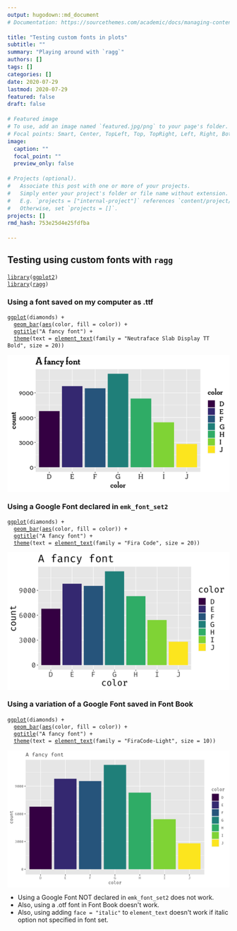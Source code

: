 ```yaml
---
output: hugodown::md_document
# Documentation: https://sourcethemes.com/academic/docs/managing-content/

title: "Testing custom fonts in plots"
subtitle: ""
summary: "Playing around with `ragg`"
authors: []
tags: []
categories: []
date: 2020-07-29
lastmod: 2020-07-29
featured: false
draft: false

# Featured image
# To use, add an image named `featured.jpg/png` to your page's folder.
# Focal points: Smart, Center, TopLeft, Top, TopRight, Left, Right, BottomLeft, Bottom, BottomRight.
image:
  caption: ""
  focal_point: ""
  preview_only: false

# Projects (optional).
#   Associate this post with one or more of your projects.
#   Simply enter your project's folder or file name without extension.
#   E.g. `projects = ["internal-project"]` references `content/project/deep-learning/index.md`.
#   Otherwise, set `projects = []`.
projects: []
rmd_hash: 753e25d4e25fdfba

---
```


Testing using custom fonts with `ragg`
--------------------------------------

<div class="highlight">

<pre class='chroma'><code class='language-r' data-lang='r'><span class='nf'><a href='https://rdrr.io/r/base/library.html'>library</a></span>(<span class='k'><a href='http://ggplot2.tidyverse.org'>ggplot2</a></span>)
<span class='nf'><a href='https://rdrr.io/r/base/library.html'>library</a></span>(<span class='k'><a href='https://ragg.r-lib.org'>ragg</a></span>)</code></pre>

</div>

### Using a font saved on my computer as .ttf

<div class="highlight">

<pre class='chroma'><code class='language-r' data-lang='r'><span class='nf'><a href='https://ggplot2.tidyverse.org/reference/ggplot.html'>ggplot</a></span>(<span class='k'>diamonds</span>) <span class='o'>+</span> 
  <span class='nf'><a href='https://ggplot2.tidyverse.org/reference/geom_bar.html'>geom_bar</a></span>(<span class='nf'><a href='https://ggplot2.tidyverse.org/reference/aes.html'>aes</a></span>(<span class='k'>color</span>, fill = <span class='k'>color</span>)) <span class='o'>+</span> 
  <span class='nf'><a href='https://ggplot2.tidyverse.org/reference/labs.html'>ggtitle</a></span>(<span class='s'>"A fancy font"</span>) <span class='o'>+</span> 
  <span class='nf'><a href='https://ggplot2.tidyverse.org/reference/theme.html'>theme</a></span>(text = <span class='nf'><a href='https://ggplot2.tidyverse.org/reference/element.html'>element_text</a></span>(family = <span class='s'>"Neutraface Slab Display TT Bold"</span>, size = <span class='m'>20</span>))
</code></pre>
<img src="figs/unnamed-chunk-2-1.png" width="700px" style="display: block; margin: auto;" />

</div>

### Using a Google Font declared in `emk_font_set2`

<div class="highlight">

<pre class='chroma'><code class='language-r' data-lang='r'><span class='nf'><a href='https://ggplot2.tidyverse.org/reference/ggplot.html'>ggplot</a></span>(<span class='k'>diamonds</span>) <span class='o'>+</span> 
  <span class='nf'><a href='https://ggplot2.tidyverse.org/reference/geom_bar.html'>geom_bar</a></span>(<span class='nf'><a href='https://ggplot2.tidyverse.org/reference/aes.html'>aes</a></span>(<span class='k'>color</span>, fill = <span class='k'>color</span>)) <span class='o'>+</span> 
  <span class='nf'><a href='https://ggplot2.tidyverse.org/reference/labs.html'>ggtitle</a></span>(<span class='s'>"A fancy font"</span>) <span class='o'>+</span> 
  <span class='nf'><a href='https://ggplot2.tidyverse.org/reference/theme.html'>theme</a></span>(text = <span class='nf'><a href='https://ggplot2.tidyverse.org/reference/element.html'>element_text</a></span>(family = <span class='s'>"Fira Code"</span>, size = <span class='m'>20</span>))
</code></pre>
<img src="figs/unnamed-chunk-3-1.png" width="700px" style="display: block; margin: auto;" />

</div>

### Using a variation of a Google Font saved in Font Book

<div class="highlight">

<pre class='chroma'><code class='language-r' data-lang='r'><span class='nf'><a href='https://ggplot2.tidyverse.org/reference/ggplot.html'>ggplot</a></span>(<span class='k'>diamonds</span>) <span class='o'>+</span> 
  <span class='nf'><a href='https://ggplot2.tidyverse.org/reference/geom_bar.html'>geom_bar</a></span>(<span class='nf'><a href='https://ggplot2.tidyverse.org/reference/aes.html'>aes</a></span>(<span class='k'>color</span>, fill = <span class='k'>color</span>)) <span class='o'>+</span> 
  <span class='nf'><a href='https://ggplot2.tidyverse.org/reference/labs.html'>ggtitle</a></span>(<span class='s'>"A fancy font"</span>) <span class='o'>+</span> 
  <span class='nf'><a href='https://ggplot2.tidyverse.org/reference/theme.html'>theme</a></span>(text = <span class='nf'><a href='https://ggplot2.tidyverse.org/reference/element.html'>element_text</a></span>(family = <span class='s'>"FiraCode-Light"</span>, size = <span class='m'>10</span>))
</code></pre>
<img src="figs/unnamed-chunk-4-1.png" width="700px" style="display: block; margin: auto;" />

</div>

<div class="alert-warning">

-   Using a Google Font NOT declared in `emk_font_set2` does not work.
-   Also, using a .otf font in Font Book doesn't work.
-   Also, using adding `face = "italic"` to `element_text` doesn't work if italic option not specified in font set.

</div>

